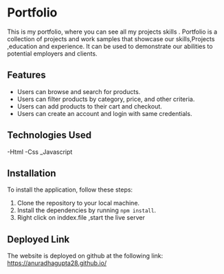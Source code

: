 # Portfolio

This is my portfolio, where you can see all my projects skills . 
Portfolio is a collection of projects and work samples that showcase our skills,Projects ,education and experience. It can be used to demonstrate our abilities to potential employers and clients.

## Features

- Users can browse and search for products.
- Users can filter products by category, price, and other criteria.
- Users can add products to their cart and checkout.
- Users can create an account and login with same credentials.

## Technologies Used

-Html
-Css
_Javascript

## Installation

To install the application, follow these steps:

1. Clone the repository to your local machine.
2. Install the dependencies by running `npm install`.
3. Right click on inddex.file ,start the live server 

## Deployed Link

The website is deployed on github at the following link: https://anuradhagupta28.github.io/





